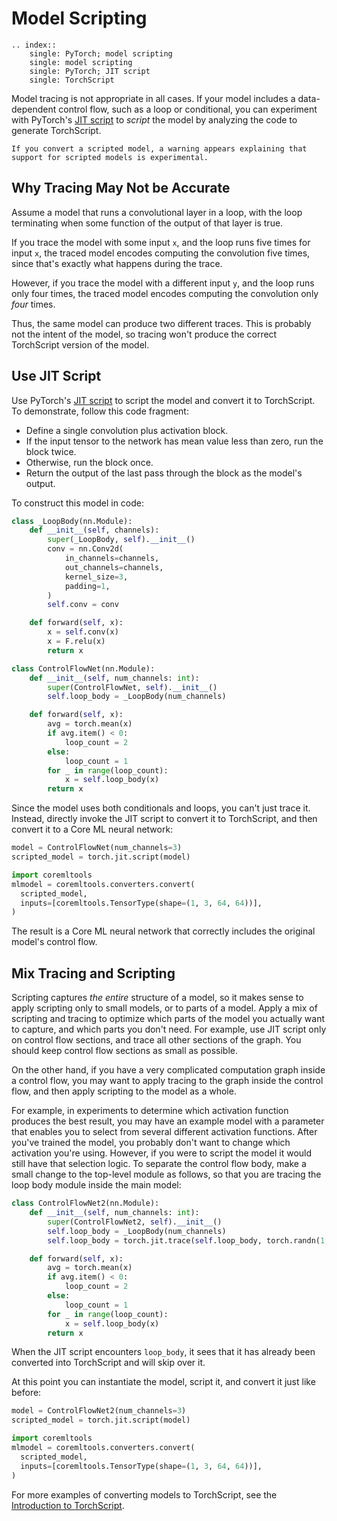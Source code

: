# Model Scripting

```{eval-rst}
.. index:: 
    single: PyTorch; model scripting
    single: model scripting
    single: PyTorch; JIT script
    single: TorchScript
```

Model tracing is not appropriate in all cases. If your model includes a data-dependent control flow, such as a loop or conditional, you can experiment with PyTorch's [JIT script](https://pytorch.org/docs/stable/generated/torch.jit.script.html) to _script_ the model by analyzing the code to generate TorchScript.

```{warning}
If you convert a scripted model, a warning appears explaining that support for scripted models is experimental.
```

## Why Tracing May Not be Accurate

Assume a model that runs a convolutional layer in a loop, with the loop terminating when some function of the output of that layer is true.

If you trace the model with some input `x`, and the loop runs five times for input `x`, the traced model encodes computing the convolution five times, since that's exactly what happens during the trace. 

However, if you trace the model with a different input `y`, and the loop runs only four times, the traced model encodes computing the convolution only _four_ times. 

Thus, the same model can produce two different traces. This is probably not the intent of the model, so tracing won't produce the correct TorchScript version of the model.

## Use JIT Script

Use PyTorch's [JIT script](https://pytorch.org/docs/stable/generated/torch.jit.script.html) to script the model and convert it to TorchScript. To demonstrate, follow this code fragment:

- Define a single convolution plus activation block.
- If the input tensor to the network has mean value less than zero, run the block twice.
- Otherwise, run the block once.
- Return the output of the last pass through the block as the model's output.

To construct this model in code:

```python
class _LoopBody(nn.Module):
    def __init__(self, channels):
        super(_LoopBody, self).__init__()
        conv = nn.Conv2d(
            in_channels=channels,
            out_channels=channels,
            kernel_size=3,
            padding=1,
        )
        self.conv = conv

    def forward(self, x):
        x = self.conv(x)
        x = F.relu(x)
        return x

class ControlFlowNet(nn.Module):
    def __init__(self, num_channels: int):
        super(ControlFlowNet, self).__init__()
        self.loop_body = _LoopBody(num_channels)

    def forward(self, x):
        avg = torch.mean(x)
        if avg.item() < 0:
            loop_count = 2
        else:
            loop_count = 1
        for _ in range(loop_count):
            x = self.loop_body(x)
        return x
```

Since the model uses both conditionals and loops, you can't just trace it. Instead, directly invoke the JIT script to convert it to TorchScript, and then convert it to a Core ML neural network:

```python
model = ControlFlowNet(num_channels=3)
scripted_model = torch.jit.script(model)

import coremltools
mlmodel = coremltools.converters.convert(
  scripted_model,
  inputs=[coremltools.TensorType(shape=(1, 3, 64, 64))],
)
```

The result is a Core ML neural network that correctly includes the original model's control flow.

## Mix Tracing and Scripting

Scripting captures _the entire_ structure of a model, so it makes sense to apply scripting only to small models, or to parts of a model. Apply a mix of scripting and tracing to optimize which parts of the model you actually want to capture, and which parts you don't need. For example, use JIT script only on control flow sections, and trace all other sections of the graph. You should keep control flow sections as small as possible.

On the other hand, if you have a very complicated computation graph inside a control flow, you may want to apply tracing to the graph inside the control flow, and then apply scripting to the model as a whole. 

For example, in experiments to determine which activation function produces the best result, you may have an example model with a parameter that enables you to select from several different activation functions. After you've trained the model, you probably don't want to change which activation you're using. However, if you were to script the model it would still have that selection logic. To separate the control flow body, make a small change to the top-level module as follows, so that you are tracing the loop body module inside the main model: 

```python
class ControlFlowNet2(nn.Module):
    def __init__(self, num_channels: int):
        super(ControlFlowNet2, self).__init__()
        self.loop_body = _LoopBody(num_channels)
        self.loop_body = torch.jit.trace(self.loop_body, torch.randn(1,3,64,64))

    def forward(self, x):
        avg = torch.mean(x)
        if avg.item() < 0:
            loop_count = 2
        else:
            loop_count = 1
        for _ in range(loop_count):
            x = self.loop_body(x)
        return x
```

When the JIT script encounters `loop_body`, it sees that it has already been converted into TorchScript and will skip over it.

At this point you can instantiate the model, script it, and convert it just like before:

```python
model = ControlFlowNet2(num_channels=3)
scripted_model = torch.jit.script(model)

import coremltools
mlmodel = coremltools.converters.convert(
  scripted_model,
  inputs=[coremltools.TensorType(shape=(1, 3, 64, 64))],
)
```

For more examples of converting models to TorchScript, see the [Introduction to TorchScript](https://pytorch.org/tutorials/beginner/Intro_to_TorchScript_tutorial.html).



